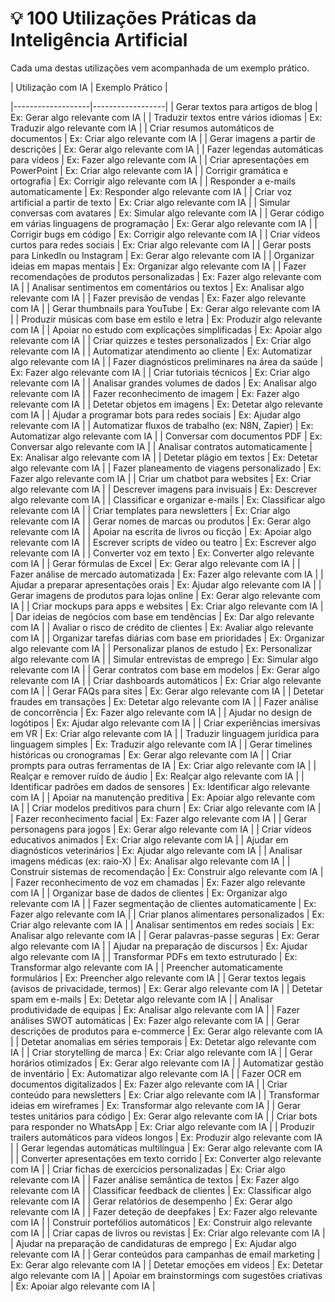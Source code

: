 # 💡 100 Utilizações Práticas da Inteligência Artificial

Cada uma destas utilizações vem acompanhada de um exemplo prático.

| Utilização com IA | Exemplo Prático |

|-------------------|------------------|
| Gerar textos para artigos de blog | Ex: Gerar algo relevante com IA |
| Traduzir textos entre vários idiomas | Ex: Traduzir algo relevante com IA |
| Criar resumos automáticos de documentos | Ex: Criar algo relevante com IA |
| Gerar imagens a partir de descrições | Ex: Gerar algo relevante com IA |
| Fazer legendas automáticas para vídeos | Ex: Fazer algo relevante com IA |
| Criar apresentações em PowerPoint | Ex: Criar algo relevante com IA |
| Corrigir gramática e ortografia | Ex: Corrigir algo relevante com IA |
| Responder a e-mails automaticamente | Ex: Responder algo relevante com IA |
| Criar voz artificial a partir de texto | Ex: Criar algo relevante com IA |
| Simular conversas com avatares | Ex: Simular algo relevante com IA |
| Gerar código em várias linguagens de programação | Ex: Gerar algo relevante com IA |
| Corrigir bugs em código | Ex: Corrigir algo relevante com IA |
| Criar vídeos curtos para redes sociais | Ex: Criar algo relevante com IA |
| Gerar posts para LinkedIn ou Instagram | Ex: Gerar algo relevante com IA |
| Organizar ideias em mapas mentais | Ex: Organizar algo relevante com IA |
| Fazer recomendações de produtos personalizadas | Ex: Fazer algo relevante com IA |
| Analisar sentimentos em comentários ou textos | Ex: Analisar algo relevante com IA |
| Fazer previsão de vendas | Ex: Fazer algo relevante com IA |
| Gerar thumbnails para YouTube | Ex: Gerar algo relevante com IA |
| Produzir músicas com base em estilo e letra | Ex: Produzir algo relevante com IA |
| Apoiar no estudo com explicações simplificadas | Ex: Apoiar algo relevante com IA |
| Criar quizzes e testes personalizados | Ex: Criar algo relevante com IA |
| Automatizar atendimento ao cliente | Ex: Automatizar algo relevante com IA |
| Fazer diagnósticos preliminares na área da saúde | Ex: Fazer algo relevante com IA |
| Criar tutoriais técnicos | Ex: Criar algo relevante com IA |
| Analisar grandes volumes de dados | Ex: Analisar algo relevante com IA |
| Fazer reconhecimento de imagem | Ex: Fazer algo relevante com IA |
| Detetar objetos em imagens | Ex: Detetar algo relevante com IA |
| Ajudar a programar bots para redes sociais | Ex: Ajudar algo relevante com IA |
| Automatizar fluxos de trabalho (ex: N8N, Zapier) | Ex: Automatizar algo relevante com IA |
| Conversar com documentos PDF | Ex: Conversar algo relevante com IA |
| Analisar contratos automaticamente | Ex: Analisar algo relevante com IA |
| Detetar plágio em textos | Ex: Detetar algo relevante com IA |
| Fazer planeamento de viagens personalizado | Ex: Fazer algo relevante com IA |
| Criar um chatbot para websites | Ex: Criar algo relevante com IA |
| Descrever imagens para invisuais | Ex: Descrever algo relevante com IA |
| Classificar e organizar e-mails | Ex: Classificar algo relevante com IA |
| Criar templates para newsletters | Ex: Criar algo relevante com IA |
| Gerar nomes de marcas ou produtos | Ex: Gerar algo relevante com IA |
| Apoiar na escrita de livros ou ficção | Ex: Apoiar algo relevante com IA |
| Escrever scripts de vídeo ou teatro | Ex: Escrever algo relevante com IA |
| Converter voz em texto | Ex: Converter algo relevante com IA |
| Gerar fórmulas de Excel | Ex: Gerar algo relevante com IA |
| Fazer análise de mercado automatizada | Ex: Fazer algo relevante com IA |
| Ajudar a preparar apresentações orais | Ex: Ajudar algo relevante com IA |
| Gerar imagens de produtos para lojas online | Ex: Gerar algo relevante com IA |
| Criar mockups para apps e websites | Ex: Criar algo relevante com IA |
| Dar ideias de negócios com base em tendências | Ex: Dar algo relevante com IA |
| Avaliar o risco de crédito de clientes | Ex: Avaliar algo relevante com IA |
| Organizar tarefas diárias com base em prioridades | Ex: Organizar algo relevante com IA |
| Personalizar planos de estudo | Ex: Personalizar algo relevante com IA |
| Simular entrevistas de emprego | Ex: Simular algo relevante com IA |
| Gerar contratos com base em modelos | Ex: Gerar algo relevante com IA |
| Criar dashboards automáticos | Ex: Criar algo relevante com IA |
| Gerar FAQs para sites | Ex: Gerar algo relevante com IA |
| Detetar fraudes em transações | Ex: Detetar algo relevante com IA |
| Fazer análise de concorrência | Ex: Fazer algo relevante com IA |
| Ajudar no design de logótipos | Ex: Ajudar algo relevante com IA |
| Criar experiências imersivas em VR | Ex: Criar algo relevante com IA |
| Traduzir linguagem jurídica para linguagem simples | Ex: Traduzir algo relevante com IA |
| Gerar timelines históricas ou cronogramas | Ex: Gerar algo relevante com IA |
| Criar prompts para outras ferramentas de IA | Ex: Criar algo relevante com IA |
| Realçar e remover ruído de áudio | Ex: Realçar algo relevante com IA |
| Identificar padrões em dados de sensores | Ex: Identificar algo relevante com IA |
| Apoiar na manutenção preditiva | Ex: Apoiar algo relevante com IA |
| Criar modelos preditivos para churn | Ex: Criar algo relevante com IA |
| Fazer reconhecimento facial | Ex: Fazer algo relevante com IA |
| Gerar personagens para jogos | Ex: Gerar algo relevante com IA |
| Criar vídeos educativos animados | Ex: Criar algo relevante com IA |
| Ajudar em diagnósticos veterinários | Ex: Ajudar algo relevante com IA |
| Analisar imagens médicas (ex: raio-X) | Ex: Analisar algo relevante com IA |
| Construir sistemas de recomendação | Ex: Construir algo relevante com IA |
| Fazer reconhecimento de voz em chamadas | Ex: Fazer algo relevante com IA |
| Organizar base de dados de clientes | Ex: Organizar algo relevante com IA |
| Fazer segmentação de clientes automaticamente | Ex: Fazer algo relevante com IA |
| Criar planos alimentares personalizados | Ex: Criar algo relevante com IA |
| Analisar sentimentos em redes sociais | Ex: Analisar algo relevante com IA |
| Gerar palavras-passe seguras | Ex: Gerar algo relevante com IA |
| Ajudar na preparação de discursos | Ex: Ajudar algo relevante com IA |
| Transformar PDFs em texto estruturado | Ex: Transformar algo relevante com IA |
| Preencher automaticamente formulários | Ex: Preencher algo relevante com IA |
| Gerar textos legais (avisos de privacidade, termos) | Ex: Gerar algo relevante com IA |
| Detetar spam em e-mails | Ex: Detetar algo relevante com IA |
| Analisar produtividade de equipas | Ex: Analisar algo relevante com IA |
| Fazer análises SWOT automáticas | Ex: Fazer algo relevante com IA |
| Gerar descrições de produtos para e-commerce | Ex: Gerar algo relevante com IA |
| Detetar anomalias em séries temporais | Ex: Detetar algo relevante com IA |
| Criar storytelling de marca | Ex: Criar algo relevante com IA |
| Gerar horários otimizados | Ex: Gerar algo relevante com IA |
| Automatizar gestão de inventário | Ex: Automatizar algo relevante com IA |
| Fazer OCR em documentos digitalizados | Ex: Fazer algo relevante com IA |
| Criar conteúdo para newsletters | Ex: Criar algo relevante com IA |
| Transformar ideias em wireframes | Ex: Transformar algo relevante com IA |
| Gerar testes unitários para código | Ex: Gerar algo relevante com IA |
| Criar bots para responder no WhatsApp | Ex: Criar algo relevante com IA |
| Produzir trailers automáticos para vídeos longos | Ex: Produzir algo relevante com IA |
| Gerar legendas automáticas multilíngua | Ex: Gerar algo relevante com IA |
| Converter apresentações em texto corrido | Ex: Converter algo relevante com IA |
| Criar fichas de exercícios personalizadas | Ex: Criar algo relevante com IA |
| Fazer análise semântica de textos | Ex: Fazer algo relevante com IA |
| Classificar feedback de clientes | Ex: Classificar algo relevante com IA |
| Gerar relatórios de desempenho | Ex: Gerar algo relevante com IA |
| Fazer deteção de deepfakes | Ex: Fazer algo relevante com IA |
| Construir portefólios automáticos | Ex: Construir algo relevante com IA |
| Criar capas de livros ou revistas | Ex: Criar algo relevante com IA |
| Ajudar na preparação de candidaturas de emprego | Ex: Ajudar algo relevante com IA |
| Gerar conteúdos para campanhas de email marketing | Ex: Gerar algo relevante com IA |
| Detetar emoções em vídeos | Ex: Detetar algo relevante com IA |
| Apoiar em brainstormings com sugestões criativas | Ex: Apoiar algo relevante com IA |